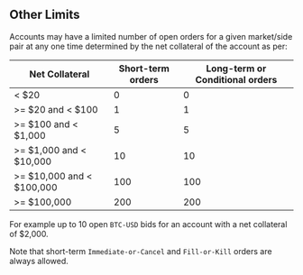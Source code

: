 ## Other Limits

Accounts may have a limited number of open orders for a given market/side pair at any one time determined by the net collateral of the account as per:

| Net Collateral | Short-term orders | Long-term or Conditional orders |
| -------------- | ----------------- | ------------------------------- |
| < $20          | 0                 | 0                               |
| >= $20 and < $100         | 1                 | 1                               |
| >= $100 and < $1,000       | 5                 | 5                               |
| >= $1,000 and < $10,000      | 10                | 10                              |
| >= $10,000 and < $100,000     | 100               | 100                             |
| >= $100,000      | 200               | 200                             |

For example up to 10 open `BTC-USD` bids for an account with a net collateral of $2,000.

Note that short-term `Immediate-or-Cancel` and `Fill-or-Kill` orders are always allowed.
